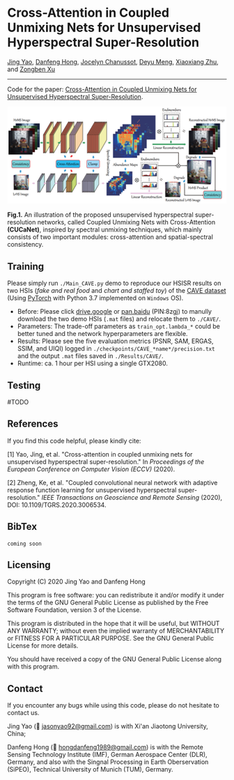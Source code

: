 # Cross-Attention in Coupled Unmixing Nets for Unsupervised Hyperspectral Super-Resolution

[Jing Yao](https://scholar.google.com/citations?user=1SHd5ygAAAAJ&hl=en), [Danfeng Hong](https://sites.google.com/view/danfeng-hong), [Jocelyn Chanussot](https://scholar.google.com/citations?user=6owK2OQAAAAJ&hl=en), [Deyu Meng](https://scholar.google.com/citations?user=an6w-64AAAAJ&hl=en), [Xiaoxiang Zhu](https://scholar.google.com/citations?user=CNakdIgAAAAJ&hl=en), and [Zongben Xu](http://en.xjtu.edu.cn/info/1017/1632.htm)

___________

Code for the paper: [Cross-Attention in Coupled Unmixing Nets for Unsupervised Hyperspectral Super-Resolution](https://arxiv.org/pdf/2007.05230.pdf).

<img src="./Imgs/workflow_CUCa.png" width="666px"/>

**Fig.1.** An illustration of the proposed unsupervised hyperspectral super-resolution networks, called Coupled Unmixing Nets with Cross-Attention **(CUCaNet)**, inspired by spectral unmixing techniques, which mainly consists of two important modules: cross-attention and spatial-spectral consistency.

## Training
Please simply run `./Main_CAVE.py` demo to reproduce our HSISR results on two HSIs (*fake and real food* and *chart and staffed toy*) of the [CAVE dataset](http://www.cs.columbia.edu/CAVE/databases/multispectral) (Using [PyTorch](https://pytorch.org/) with Python 3.7 implemented on `Windows` OS).

- Before: Please click [drive.google](https://drive.google.com/drive/folders/1y4xgK6rylbqn7wz5PGqrMKR-GODs_GJI?usp=sharing) or [pan.baidu](https://pan.baidu.com/s/1UCZKkUyXBuYah1xeFEIWnQ) (PIN:8zgj) to manully download the two demo HSIs (`.mat` files) and relocate them to `./CAVE/`.
- Parameters: The trade-off parameters as `train_opt.lambda_*` could be better tuned and the network hyperparameters are flexible.
- Results: Please see the five evaluation metrics (PSNR, SAM, ERGAS, SSIM, and UIQI) logged in `./checkpoints/CAVE_*name*/precision.txt` and the output `.mat` files saved in `./Results/CAVE/`.
- Runtime: ca. 1 hour per HSI using a single GTX2080.

## Testing
#TODO

## References
If you find this code helpful, please kindly cite:

[1] Yao, Jing, et al. "Cross-attention in coupled unmixing nets for unsupervised hyperspectral super-resolution." In *Proceedings of the European Conference on Computer Vision (ECCV)* (2020).

[2] Zheng, Ke, et al. "Coupled convolutional neural network with adaptive response function learning for unsupervised hyperspectral super-resolution." *IEEE Transactions on Geoscience and Remote Sensing* (2020), DOI: 10.1109/TGRS.2020.3006534.

## BibTex

```
coming soon
```

## Licensing

Copyright (C) 2020 Jing Yao and Danfeng Hong

This program is free software: you can redistribute it and/or modify it under the terms of the GNU General Public License as published by the Free Software Foundation, version 3 of the License.

This program is distributed in the hope that it will be useful, but WITHOUT ANY WARRANTY; without even the implied warranty of MERCHANTABILITY or FITNESS FOR A PARTICULAR PURPOSE. See the GNU General Public License for more details.

You should have received a copy of the GNU General Public License along with this program.

## Contact

If you encounter any bugs while using this code, please do not hesitate to contact us.

Jing Yao (:incoming_envelope: jasonyao92@gmail.com) is with Xi'an Jiaotong University, China;

Danfeng Hong (:incoming_envelope: hongdanfeng1989@gmail.com) is with the Remote Sensing Technology Institute (IMF), German Aerospace Center (DLR), Germany, and also with the Singnal Processing in Earth Oberservation (SiPEO), Technical University of Munich (TUM), Germany. 
